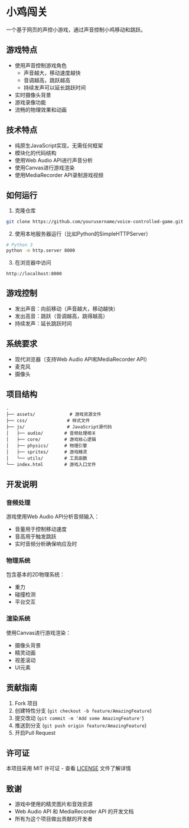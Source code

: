 # 小鸡闯关

一个基于网页的声控小游戏，通过声音控制小鸡移动和跳跃。

## 游戏特点

- 使用声音控制游戏角色
  - 声音越大，移动速度越快
  - 音调越高，跳跃越高
  - 持续发声可以延长跳跃时间
- 实时摄像头背景
- 游戏录像功能
- 流畅的物理效果和动画

## 技术特点

- 纯原生JavaScript实现，无需任何框架
- 模块化的代码结构
- 使用Web Audio API进行声音分析
- 使用Canvas进行游戏渲染
- 使用MediaRecorder API录制游戏视频

## 如何运行

1. 克隆仓库
```bash
git clone https://github.com/yourusername/voice-controlled-game.git
```

2. 使用本地服务器运行（比如Python的SimpleHTTPServer）
```bash
# Python 3
python -m http.server 8000
```

3. 在浏览器中访问
```
http://localhost:8000
```

## 游戏控制

- 发出声音：向前移动（声音越大，移动越快）
- 发出高音：跳跃（音调越高，跳得越高）
- 持续发声：延长跳跃时间

## 系统要求

- 现代浏览器（支持Web Audio API和MediaRecorder API）
- 麦克风
- 摄像头

## 项目结构

```
.
├── assets/             # 游戏资源文件
├── css/               # 样式文件
├── js/                # JavaScript源代码
│   ├── audio/        # 音频处理相关
│   ├── core/         # 游戏核心逻辑
│   ├── physics/      # 物理引擎
│   ├── sprites/      # 游戏精灵
│   └── utils/        # 工具函数
└── index.html        # 游戏入口文件
```

## 开发说明

### 音频处理

游戏使用Web Audio API分析音频输入：
- 音量用于控制移动速度
- 音高用于触发跳跃
- 实时音频分析确保响应及时

### 物理系统

包含基本的2D物理系统：
- 重力
- 碰撞检测
- 平台交互

### 渲染系统

使用Canvas进行游戏渲染：
- 摄像头背景
- 精灵动画
- 视差滚动
- UI元素

## 贡献指南

1. Fork 项目
2. 创建特性分支 (`git checkout -b feature/AmazingFeature`)
3. 提交改动 (`git commit -m 'Add some AmazingFeature'`)
4. 推送到分支 (`git push origin feature/AmazingFeature`)
5. 开启Pull Request

## 许可证

本项目采用 MIT 许可证 - 查看 [LICENSE](LICENSE) 文件了解详情

## 致谢

- 游戏中使用的精灵图片和音效资源
- Web Audio API 和 MediaRecorder API 的开发文档
- 所有为这个项目做出贡献的开发者
